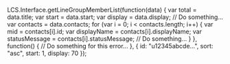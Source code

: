 LCS.Interface.getLineGroupMemberList(function(data) {
  var total = data.title;
  var start = data.start;
  var display = data.display;
  // Do something...
  var contacts = data.contacts;
  for (var i = 0; i < contacts.length; i++) {
    var mid = contacts[i].id;
    var displayName = contacts[i].displayName;
    var statusMessage = contacts[i].statusMessage;
    // Do something...
  }
}, function() {
  // Do something for this error...
}, {
  id: "u12345abcde...",
  sort: "asc",
  start: 1,
  display: 70
});